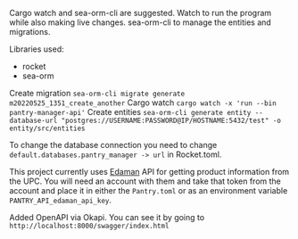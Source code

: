 Cargo watch and sea-orm-cli are suggested. Watch to run the program while also making live changes. sea-orm-cli to manage the entities and migrations.

Libraries used:
* rocket
* sea-orm

Create migration `sea-orm-cli migrate generate m20220525_1351_create_another`
Cargo watch `cargo watch -x 'run --bin pantry-manager-api'`
Create entities `sea-orm-cli generate entity --database-url "postgres://USERNAME:PASSWORD@IP/HOSTNAME:5432/test" -o entity/src/entities`

To change the database connection you need to change `default.databases.pantry_manager -> url` in Rocket.toml.

This project currently uses [Edaman](https://www.edamam.com/) API for getting product information from the UPC. You will need an account with them and take that token from the account and place it in either the `Pantry.toml` or as an environment variable `PANTRY_API_edaman_api_key`.

Added OpenAPI via Okapi. You can see it by going to `http://localhost:8000/swagger/index.html`